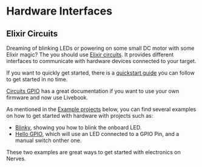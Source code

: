 # Hardware Interfaces

## Elixir Circuits

Dreaming of blinking LEDs or powering on some small DC motor with some Elixir magic?
The you should use [Elixir circuits](https://elixir-circuits.github.io/). It provides different interfaces to communicate with hardware devices connected to your target.

If you want to quickly get started, there is a [quickstart guide](https://github.com/elixir-circuits/circuits_quickstart) you can follow to get started in no time.

[Circuits GPIO](https://hexdocs.pm/circuits_gpio) has a great documentation if you want to use your own firmware and now use Livebook.

As mentioned in the [Example projects](#example-projects) below, you can find several examples on how to get started with hardware with projects such as:
- [Blinky](https://github.com/nerves-project/nerves_examples/tree/main/blinky), showing you how to blink the onboard LED.
- [Hello GPIO](https://github.com/nerves-project/nerves_examples/tree/main/hello_gpio), which will use an LED connected to a GPIO Pin, and a manual switch onther one.

These two examples are great ways to get started with electronics on Nerves.